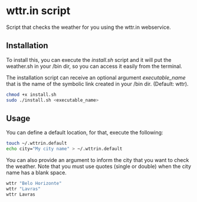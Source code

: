 # wttr.in script
Script that checks the weather for you using the wttr.in webservice.

## Installation
To install this, you can execute the *install.sh* script and it will put the weather.sh in your /bin dir, so you can access it easily from the terminal.

The installation script can receive an optional argument *executable_name* that is the name of the symbolic link created in your /bin dir. (Default: wttr).
```bash
chmod +x install.sh
sudo ./install.sh <executable_name>
```

## Usage
You can define a default location, for that, execute the following:
```bash
touch ~/.wttrin.default
echo city="My city name" > ~/.wttrin.default
```

You can also provide an argument to inform the city that you want to check the weather. Note that you must use quotes (single or double) when the city name has a blank space.
```bash
wttr "Belo Horizonte"
wttr "Lavras"
wttr Lavras
```
